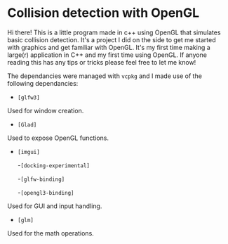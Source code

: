 # Collision detection with OpenGL


Hi there! This is a little program made in c++ using OpenGL that simulates basic collision detection.
It's a project I did on the side to get me started with graphics and get familiar with OpenGL.
It's my first time making a large(r) application in C++ and my first time using OpenGL. If anyone reading this has any tips or tricks please feel free to let me know!

The dependancies were managed with `vcpkg` and I made use of the following dependancies:
  
  - `[glfw3]`		
 
  Used for window creation.
  
  - `[Glad]`
  
  Used to expose OpenGL functions.
  
  - `[imgui]` 
  
      -`[docking-experimental]`
    
      -`[glfw-binding]`
    
      -`[opengl3-binding]`
    
  Used for GUI and input handling.
  
  - `[glm]`
 
  Used for the math operations.

  


